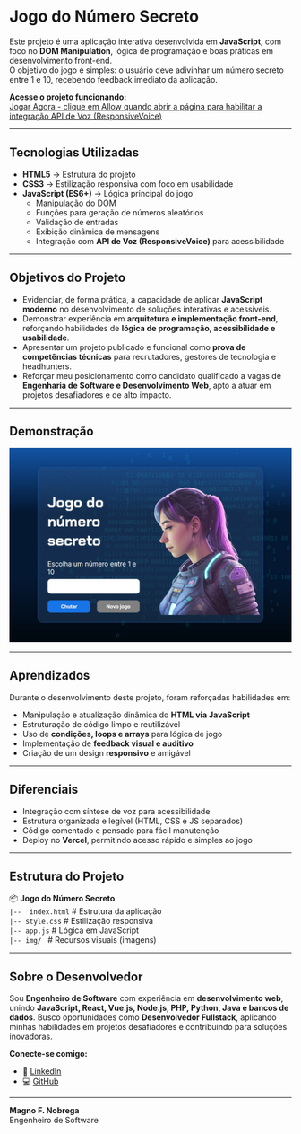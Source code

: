 # Jogo do Número Secreto  

Este projeto é uma aplicação interativa desenvolvida em **JavaScript**, com foco no **DOM Manipulation**, lógica de programação e boas práticas em desenvolvimento front-end.  
O objetivo do jogo é simples: o usuário deve adivinhar um número secreto entre 1 e 10, recebendo feedback imediato da aplicação.  

**Acesse o projeto funcionando:**  
[Jogar Agora - clique em Allow quando abrir a página para habilitar a integração API de Voz (ResponsiveVoice)](https://magnofnobrega-jogo-01.vercel.app/)

---

## Tecnologias Utilizadas

- **HTML5** → Estrutura do projeto  
- **CSS3** → Estilização responsiva com foco em usabilidade  
- **JavaScript (ES6+)** → Lógica principal do jogo  
  - Manipulação do DOM  
  - Funções para geração de números aleatórios  
  - Validação de entradas  
  - Exibição dinâmica de mensagens  
  - Integração com **API de Voz (ResponsiveVoice)** para acessibilidade  

---

## Objetivos do Projeto

- Evidenciar, de forma prática, a capacidade de aplicar **JavaScript moderno** no desenvolvimento de soluções interativas e acessíveis.  
- Demonstrar experiência em **arquitetura e implementação front-end**, reforçando habilidades de **lógica de programação, acessibilidade e usabilidade**.  
- Apresentar um projeto publicado e funcional como **prova de competências técnicas** para recrutadores, gestores de tecnologia e headhunters.  
- Reforçar meu posicionamento como candidato qualificado a vagas de **Engenharia de Software e Desenvolvimento Web**, apto a atuar em projetos desafiadores e de alto impacto.  


---

## Demonstração

![Demonstração do jogo](/img/preview.png.jpg)  

---

## Aprendizados

Durante o desenvolvimento deste projeto, foram reforçadas habilidades em:  

- Manipulação e atualização dinâmica do **HTML via JavaScript**  
- Estruturação de código limpo e reutilizável  
- Uso de **condições, loops e arrays** para lógica de jogo  
- Implementação de **feedback visual e auditivo**  
- Criação de um design **responsivo** e amigável  

---

## Diferenciais

- Integração com síntese de voz para acessibilidade  
- Estrutura organizada e legível (HTML, CSS e JS separados)  
- Código comentado e pensado para fácil manutenção  
- Deploy no **Vercel**, permitindo acesso rápido e simples ao jogo  

---

## Estrutura do Projeto

📦 **Jogo do Número Secreto**  
`|--  index.html` # Estrutura da aplicação  
`|-- style.css` # Estilização responsiva  
`|-- app.js` # Lógica em JavaScript  
`|-- img/ ` # Recursos visuais (imagens)  

---

## Sobre o Desenvolvedor  

Sou **Engenheiro de Software** com experiência em **desenvolvimento web**, unindo **JavaScript, React, Vue.js, Node.js, PHP, Python, Java e bancos de dados**. Busco oportunidades como **Desenvolvedor Fullstack**, aplicando minhas habilidades em projetos desafiadores e contribuindo para soluções inovadoras. 

**Conecte-se comigo:**  
- 💼 [LinkedIn](https://www.linkedin.com/in/magnofnobrega)  
- 💻 [GitHub](https://github.com/magnofnobrega)  

---

**Magno F. Nobrega**  
Engenheiro de Software